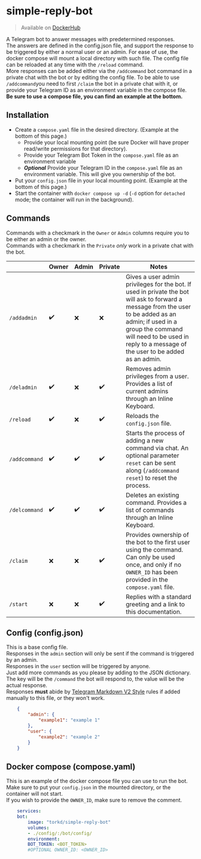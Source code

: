 # simple-reply-bot

> Available on [DockerHub](https://hub.docker.com/r/torkd/simple-reply-bot)

A Telegram bot to answer messages with predetermined responses.\
The answers are defined in the config.json file, and support the response to be triggered by either a normal user or an admin. For ease of use, the docker compose will mount a local directory with such file. The config file can be reloaded at any time with the `/reload` command.\
More responses can be added either via the `/addcommand` bot command in a private chat with the bot or by editing the config file. To be able to use `/addcommand`you need to first `/claim` the bot in a private chat with it, or provide your Telegram ID as an environment variable in the compose file.\
**Be sure to use a compose file, you can find an example at the bottom.**

## Installation
- Create a `compose.yaml` file in the desired directory. (Example at the bottom of this page.)
	- Provide your local mounting point (be sure Docker will have proper read/write permissions for that directory).
	- Provide your Telegram Bot Token in the `compose.yaml` file as an environment variable
	- **_Optional_** Provide your Telegram ID in the `compose.yaml` file as an environment variable. This will give you ownership of the bot.
- Put your `config.json` file in your local mounting point. (Example at the bottom of this page.)
- Start the container with `docker compose up -d` (`-d` option for `detached` mode; the container will run in the background).

## Commands
Commands with a checkmark in the `Owner` or `Admin` columns require you to be either an admin or the owner.\
Commands with a checkmark in the `Private` *only* work in a private chat with the bot.

|               | Owner              | Admin              | Private            | Notes                                                                                                                                                                                                                                                     |
|---------------|--------------------|--------------------|--------------------|-----------------------------------------------------------------------------------------------------------------------------------------------------------------------------------------------------------------------------------------------------------|
| `/addadmin`   | :heavy_check_mark: | :x:                | :x:                | Gives a user admin privileges for the bot. If used in private the bot will ask to forward a message from the user to be added as an admin; if used in a group the command will need to be used in reply to a message of the user to be added as an admin. |
| `/deladmin`   | :heavy_check_mark: | :x:                | :heavy_check_mark: | Removes admin privileges from a user. Provides a list of current admins through an Inline Keyboard.                                                                                                                                                       |
| `/reload`     | :heavy_check_mark: | :x:                | :heavy_check_mark: | Reloads the `config.json` file.                                                                                                                                                                                                                           |
| `/addcommand` | :heavy_check_mark: | :heavy_check_mark: | :heavy_check_mark: | Starts the process of adding a new command via chat. An optional parameter `reset` can be sent along (`/addcommand reset`) to reset the process.                                                                                                          |
| `/delcommand` | :heavy_check_mark: | :heavy_check_mark: | :heavy_check_mark: | Deletes an existing command. Provides a list of commands through an Inline Keyboard.                                                                                                                                                                      |
| `/claim`      | :x:                | :x:                | :heavy_check_mark: | Provides ownership of the bot to the first user using the command. Can only be used once, and only if no `OWNER_ID` has been provided in the `compose.yaml` file.                                                                                         |
| `/start`      | :x:                | :x:                | :heavy_check_mark: | Replies with a standard greeting and a link to this documentation.                                                                                                                                                                                        |


## Config (config.json)
This is a base config file.\
Responses in the `admin` section will only be sent if the command is triggered by an admin.\
Responses in the `user` section will be triggered by anyone.\
Just add more commands as you please by adding to the JSON dictionary. The key will be the `/command` the bot will respond to, the value will be the actual response.\
Responses **must** abide by [Telegram Markdown V2 Style](https://core.telegram.org/bots/api#markdownv2-style) rules if added manually to this file, or they won't work.

```json
    {
        "admin": {
            "example1": "example 1"
        },
        "user": {
            "example2": "example 2"
        }
    }
```

## Docker compose (compose.yaml)
This is an example of the docker compose file you can use to run the bot.\
Make sure to put your `config.json` in the mounted directory, or the container will not start.\
If you wish to provide the `OWNER_ID`, make sure to remove the comment.

```yaml
    services:
    bot:
        image: "torkd/simple-reply-bot"
        volumes: 
        - ./config/:/bot/config/
        environment:
        BOT_TOKEN: <BOT_TOKEN>
        #OPTIONAL OWNER_ID: <OWNER_ID>
```